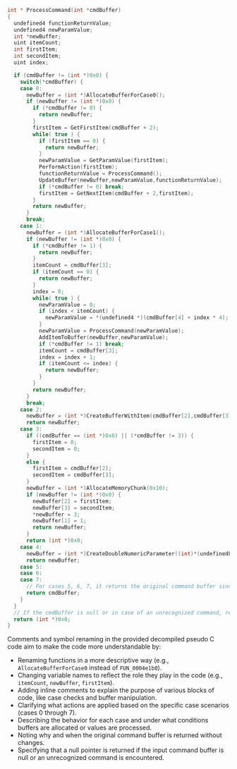 ```c
int * ProcessCommand(int *cmdBuffer)
{
  undefined4 functionReturnValue;
  undefined4 newParamValue;
  int *newBuffer;
  uint itemCount;
  int firstItem;
  int secondItem;
  uint index;

  if (cmdBuffer != (int *)0x0) {
    switch(*cmdBuffer) {
    case 0:
      newBuffer = (int *)AllocateBufferForCase0();
      if (newBuffer != (int *)0x0) {
        if (*cmdBuffer != 0) {
          return newBuffer;
        }
        firstItem = GetFirstItem(cmdBuffer + 2);
        while( true ) {
          if (firstItem == 0) {
            return newBuffer;
          }
          newParamValue = GetParamValue(firstItem);
          PerformAction(firstItem);
          functionReturnValue = ProcessCommand();
          UpdateBuffer(newBuffer,newParamValue,functionReturnValue);
          if (*cmdBuffer != 0) break;
          firstItem = GetNextItem(cmdBuffer + 2,firstItem);
        }
        return newBuffer;
      }
      break;
    case 1:
      newBuffer = (int *)AllocateBufferForCase1();
      if (newBuffer != (int *)0x0) {
        if (*cmdBuffer != 1) {
          return newBuffer;
        }
        itemCount = cmdBuffer[3];
        if (itemCount == 0) {
          return newBuffer;
        }
        index = 0;
        while( true ) {
          newParamValue = 0;
          if (index < itemCount) {
            newParamValue = *(undefined4 *)(cmdBuffer[4] + index * 4);
          }
          newParamValue = ProcessCommand(newParamValue);
          AddItemToBuffer(newBuffer,newParamValue);
          if (*cmdBuffer != 1) break;
          itemCount = cmdBuffer[3];
          index = index + 1;
          if (itemCount <= index) {
            return newBuffer;
          }
        }
        return newBuffer;
      }
      break;
    case 2:
      newBuffer = (int *)CreateBufferWithItem(cmdBuffer[2],cmdBuffer[3],0);
      return newBuffer;
    case 3:
      if ((cmdBuffer == (int *)0x0) || (*cmdBuffer != 3)) {
        firstItem = 0;
        secondItem = 0;
      }
      else {
        firstItem = cmdBuffer[2];
        secondItem = cmdBuffer[3];
      }
      newBuffer = (int *)AllocateMemoryChunk(0x10);
      if (newBuffer != (int *)0x0) {
        newBuffer[2] = firstItem;
        newBuffer[3] = secondItem;
        *newBuffer = 3;
        newBuffer[1] = 1;
        return newBuffer;
      }
      return (int *)0x0;
    case 4:
      newBuffer = (int *)CreateDoubleNumericParameter((int)*(undefined8 *)(cmdBuffer + 2));
      return newBuffer;
    case 5:
    case 6:
    case 7:
      // For cases 5, 6, 7, it returns the original command buffer since no processing is needed.
      return cmdBuffer;
    }
  }
  // If the cmdBuffer is null or in case of an unrecognized command, return null.
  return (int *)0x0;
}
```

Comments and symbol renaming in the provided decompiled pseudo C code aim to make the code more understandable by:
- Renaming functions in a more descriptive way (e.g., `AllocateBufferForCase0` instead of `FUN_0004e1b0`).
- Changing variable names to reflect the role they play in the code (e.g., `itemCount`, `newBuffer`, `firstItem`).
- Adding inline comments to explain the purpose of various blocks of code, like case checks and buffer manipulation.
- Clarifying what actions are applied based on the specific case scenarios (cases 0 through 7).
- Describing the behavior for each case and under what conditions buffers are allocated or values are processed.
- Noting why and when the original command buffer is returned without changes.
- Specifying that a null pointer is returned if the input command buffer is null or an unrecognized command is encountered.
